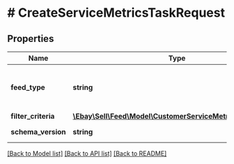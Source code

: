# # CreateServiceMetricsTaskRequest

## Properties

Name | Type | Description | Notes
------------ | ------------- | ------------- | -------------
**feed_type** | **string** | The feedType specified for the task. The report lists the transaction details that contribute to the service metrics evaluation. Supported types include: CUSTOMER_SERVICE_METRICS_REPORT | [optional]
**filter_criteria** | [**\Ebay\Sell\Feed\Model\CustomerServiceMetricsFilterCriteria**](CustomerServiceMetricsFilterCriteria.md) |  | [optional]
**schema_version** | **string** | The version number of the file format. Valid value: 1.0 | [optional]

[[Back to Model list]](../../README.md#models) [[Back to API list]](../../README.md#endpoints) [[Back to README]](../../README.md)
